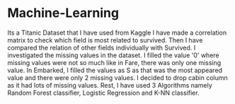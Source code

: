 # Machine-Learning
Its a Titanic Dataset that I have used from Kaggle 
I have made a correlation matrix to check which field is most related to survived.
Then I have compared the relation of other fields individually with Survived.
I investigated the missing values in the dataset.
I filled the value '0' where missing values were not so much like in Fare, there was only one missing value.
In Embarked, I filled the values as S as that was the most appeared value and there were only 2 missing values.
I decided to drop cabin column as it had lots of missing values.
Rest, I have used 3 Algorithms namely Random Forest classifier, Logistic Regression and K-NN classifier.
